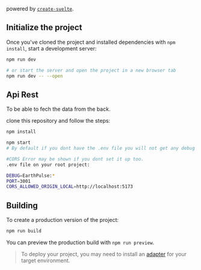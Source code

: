 powered by [`create-svelte`](https://github.com/sveltejs/kit/tree/master/packages/create-svelte).

## Initialize the project

Once you've cloned the project and installed dependencies with `npm install`, start a development server:

```bash
npm run dev

# or start the server and open the project in a new browser tab
npm run dev -- --open
```

## Api Rest

To be able to fech the data from the back.

clone this repository and follow the steps:

```bash
npm install

npm start
# By default if you dont have the .env file you will not get any debug log in your console. And the app will try to start the server on PORT 4001.

#CORS Error may be shown if you dont set it up too.
.env file on your root project:

DEBUG=EarthPulse:*
PORT=3001
CORS_ALLOWED_ORIGIN_LOCAL=http://localhost:5173

```

## Building

To create a production version of the project:

```bash
npm run build
```

You can preview the production build with `npm run preview`.

> To deploy your project, you may need to install an [adapter](https://kit.svelte.dev/docs/adapters) for your target environment.
